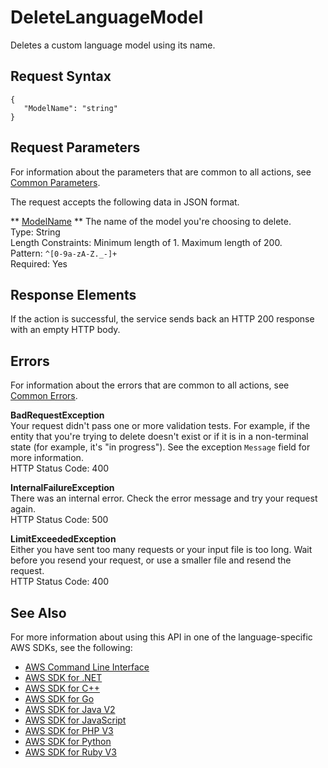 # DeleteLanguageModel<a name="API_DeleteLanguageModel"></a>

Deletes a custom language model using its name\.

## Request Syntax<a name="API_DeleteLanguageModel_RequestSyntax"></a>

```
{
   "ModelName": "string"
}
```

## Request Parameters<a name="API_DeleteLanguageModel_RequestParameters"></a>

For information about the parameters that are common to all actions, see [Common Parameters](CommonParameters.md)\.

The request accepts the following data in JSON format\.

 ** [ModelName](#API_DeleteLanguageModel_RequestSyntax) **   <a name="transcribe-DeleteLanguageModel-request-ModelName"></a>
The name of the model you're choosing to delete\.  
Type: String  
Length Constraints: Minimum length of 1\. Maximum length of 200\.  
Pattern: `^[0-9a-zA-Z._-]+`   
Required: Yes

## Response Elements<a name="API_DeleteLanguageModel_ResponseElements"></a>

If the action is successful, the service sends back an HTTP 200 response with an empty HTTP body\.

## Errors<a name="API_DeleteLanguageModel_Errors"></a>

For information about the errors that are common to all actions, see [Common Errors](CommonErrors.md)\.

 **BadRequestException**   
Your request didn't pass one or more validation tests\. For example, if the entity that you're trying to delete doesn't exist or if it is in a non\-terminal state \(for example, it's "in progress"\)\. See the exception `Message` field for more information\.  
HTTP Status Code: 400

 **InternalFailureException**   
There was an internal error\. Check the error message and try your request again\.  
HTTP Status Code: 500

 **LimitExceededException**   
Either you have sent too many requests or your input file is too long\. Wait before you resend your request, or use a smaller file and resend the request\.  
HTTP Status Code: 400

## See Also<a name="API_DeleteLanguageModel_SeeAlso"></a>

For more information about using this API in one of the language\-specific AWS SDKs, see the following:
+  [AWS Command Line Interface](https://docs.aws.amazon.com/goto/aws-cli/transcribe-2017-10-26/DeleteLanguageModel) 
+  [AWS SDK for \.NET](https://docs.aws.amazon.com/goto/DotNetSDKV3/transcribe-2017-10-26/DeleteLanguageModel) 
+  [AWS SDK for C\+\+](https://docs.aws.amazon.com/goto/SdkForCpp/transcribe-2017-10-26/DeleteLanguageModel) 
+  [AWS SDK for Go](https://docs.aws.amazon.com/goto/SdkForGoV1/transcribe-2017-10-26/DeleteLanguageModel) 
+  [AWS SDK for Java V2](https://docs.aws.amazon.com/goto/SdkForJavaV2/transcribe-2017-10-26/DeleteLanguageModel) 
+  [AWS SDK for JavaScript](https://docs.aws.amazon.com/goto/AWSJavaScriptSDK/transcribe-2017-10-26/DeleteLanguageModel) 
+  [AWS SDK for PHP V3](https://docs.aws.amazon.com/goto/SdkForPHPV3/transcribe-2017-10-26/DeleteLanguageModel) 
+  [AWS SDK for Python](https://docs.aws.amazon.com/goto/boto3/transcribe-2017-10-26/DeleteLanguageModel) 
+  [AWS SDK for Ruby V3](https://docs.aws.amazon.com/goto/SdkForRubyV3/transcribe-2017-10-26/DeleteLanguageModel) 